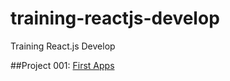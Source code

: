 # training-reactjs-develop
Training React.js Develop

##Project 001: [First Apps](https://github.com/kelvin373-ht/training-reactjs-develop/tree/main/my-first-app)
